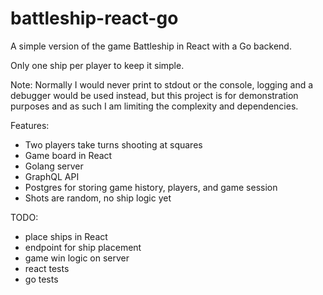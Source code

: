 # battleship-react-go

A simple version of the game Battleship in React with a Go backend.

Only one ship per player to keep it simple.

Note: Normally I would never print to stdout or the console, logging and a debugger would be used instead, but this project is for demonstration purposes and as such I am limiting the complexity and dependencies.

Features:
* Two players take turns shooting at squares
* Game board in React
* Golang server
* GraphQL API
* Postgres for storing game history, players, and game session
* Shots are random, no ship logic yet

TODO:
* place ships in React
* endpoint for ship placement
* game win logic on server
* react tests
* go tests
